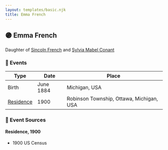 ```yaml
---
layout: templates/basic.njk
title: Emma French
---
```

## 🟣 Emma French

Daughter of [Sincoln French](/people/6/69338120) and [Sylvia Mabel Conant](/people/8/88275832)

### 📆 Events

Type | Date | Place
------ | ------ | ------
Birth | June 1884 | Michigan, USA
[Residence](#event-b02987af-02d7-4388-a209-da9e5d2c1e4d) | 1900 | Robinson Township, Ottawa, Michigan, USA

### 📰 Event Sources

#### <a id="event-b02987af-02d7-4388-a209-da9e5d2c1e4d"></a> Residence, 1900
* 1900 US Census
